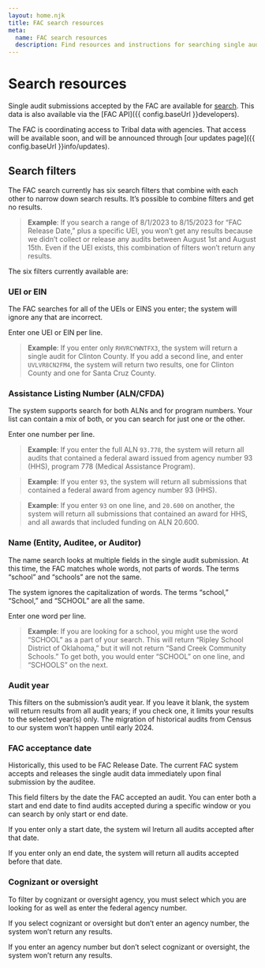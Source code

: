 ```yaml
---
layout: home.njk
title: FAC search resources
meta:
  name: FAC search resources
  description: Find resources and instructions for searching single audit data.
---
```


# Search resources

Single audit submissions accepted by the FAC are available for [search](https://app.fac.gov/dissemination/search/). This data is also available via the [FAC API]({{ config.baseUrl }}developers). 

The FAC is coordinating access to Tribal data with agencies. That access will be available soon, and will be announced through [our updates page]({{ config.baseUrl }}info/updates).

## Search filters

The FAC search currently has six search filters that combine with each other to narrow down search results. It’s possible to combine filters and get no results.

> **Example**: If you search a range of 8/1/2023 to 8/15/2023 for “FAC Release Date,”  plus a specific UEI, you won’t get any results because we didn’t collect or release any audits between August 1st and August 15th. Even if the UEI exists, this combination of filters won’t return any results.

The six filters currently available are:

### UEI or EIN

The FAC searches for all of the UEIs or EINS you enter; the system will ignore any that are incorrect.

Enter one UEI or EIN per line.

> **Example**: If you enter only `RHVRCYWNTFX3`, the system will return a single audit for Clinton County. If you add a second line, and enter `UVLVR8CN2FM4`, the system will return two results, one for Clinton County and one for Santa Cruz County.

### Assistance Listing Number (ALN/CFDA)

The system supports search for both ALNs and for program numbers. Your list can contain a mix of both, or you can search for just one or the other.

Enter one number per line.

> **Example**: If you enter the full ALN `93.778`, the system will return all audits that contained a federal award issued from agency number 93 (HHS), program 778 (Medical Assistance Program).

> **Example**: If you enter `93`, the system will return all submissions that contained a federal award from agency number 93 (HHS).

> **Example**: If you enter `93` on one line, and `20.600` on another, the system will return all submissions that contained an award for HHS, and all awards that included funding on ALN 20.600. 

### Name (Entity, Auditee, or Auditor)
The name search looks at multiple fields in the single audit submission. At this time, the FAC matches whole words, not parts of words. The terms “school” and “schools” are not the same.

The system ignores the capitalization of words. The terms “school,” “School,” and “SCHOOL” are all the same.

Enter one word per line.

> **Example**: If  you are looking for a school, you might use the word “SCHOOL” as a part of your search. This will return “Ripley School District of Oklahoma,” but it will not return “Sand Creek Community Schools.” To get both, you would enter “SCHOOL” on one line, and “SCHOOLS” on the next. 

### Audit year

This filters on the submission’s audit year. If you leave it blank, the system will return results from all audit years; if you check one, it limits your results to the selected year(s) only. The migration of historical audits from Census to our system won’t happen until early 2024.

### FAC acceptance date

Historically, this used to be FAC Release Date.  The current FAC system accepts and releases the single audit data immediately upon final submission by the auditee.

This field filters by the date the FAC accepted an audit. You can enter both a start and end date to find audits accepted during a specific window or you can search by only start or end date.

If you enter only a start date, the system wil lreturn all audits accepted after that date.

If you enter only an end date, the system will return all audits accepted before that date.

### Cognizant or oversight

To filter by cognizant or oversight agency, you must select which you are looking for as well as enter the federal agency number. 

If you select cognizant or oversight but don’t enter an agency number, the system won’t return any results. 

If you enter an agency number but don’t select cognizant or oversight, the system won’t return any results.
